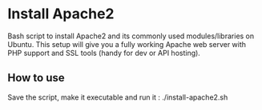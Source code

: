 # Install Apache2
Bash script to install Apache2 and its commonly used modules/libraries on Ubuntu. This setup will give you a fully working Apache web server with PHP support and SSL tools (handy for dev or API hosting).
## How to use
Save the script, make it executable and run it : ./install-apache2.sh
